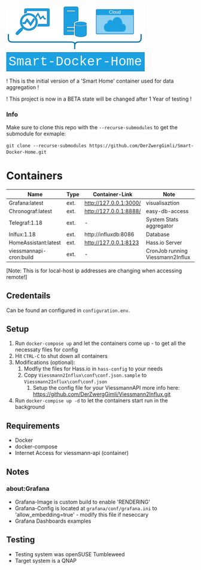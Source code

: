 ![d_smartHome_logo](sdh_logo.png)

! This is the initial version of a 'Smart Home' container used for data aggregation !

! This project is now in a BETA state will be changed after 1 Year of testing !

### Info
Make sure to clone this repo with the `--recurse-submodules` to get the submodule for exmaple: 

`git clone --recurse-submodules https://github.com/DerZwergGimli/Smart-Docker-Home.git`


# Containers

| Name                      | Type  | Container-Link            | Note                              |
| ---                       | ---   | ---                       | ---                               |
| Grafana:latest            | ext.  | http://127.0.0.1:3000/    | visualisaztion                    |
| Chronograf:latest         | ext.  | http://127.0.0.1:8888/    | easy-db-access                    |
| Telegraf:1.18             | ext.  | -                         | System Stats aggregator           |
| Inlfux:1.18               | ext.  | http://influxdb:8086      | Database                          |
| HomeAssistant:latest      | ext.  | http://127.0.0.1:8123     | Hass.io Server                    |
| viessmannapi-cron:build   | ext.  | -                         | CronJob running Viessmann2Influx  |

[Note: This is for local-host ip addresses are changing when accessing remote!]

## Credentails
Can be found an configured in `configuration.env`.


## Setup
1. Run `docker-compose up` and let the containers come up - to get all the necessaty files for config
2. Hit `CTRL-C` to shut down all containers
3. Modifications (optional):
   1. Modfiy the files for Hass.io in `hass-config` to your needs
   2. Copy `Viessmann2Influx\conf\conf.json.sample` to `Viessmann2Influx\conf\conf.json`
      1. Setup the config file for your ViessmannAPI more info here: https://github.com/DerZwergGimli/Viessmann2Influx.git
4. Run `docker-compise up -d` to let the containers start run in the background


## Requirements
- Docker
- docker-compose
- Internet Access for viessmann-api (container) 

## Notes
### about:Grafana
- Grafana-Image is custom build to enable 'RENDERING'
- Grafana-Config is located at `grafana/conf/grafana.ini` to 'allow_embedding=true' - modify this file if neseccary
- Grafana Dashboards examples


## Testing
- Testing system was openSUSE Tumbleweed 
- Target system is a QNAP